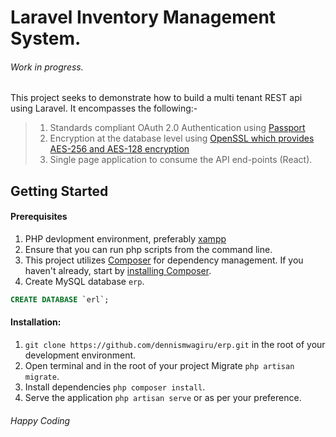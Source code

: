 
Laravel Inventory Management System.
====================================

###### Work in progress.

This project seeks to demonstrate how to build a multi tenant REST api using Laravel. It encompasses the following:-

>1. Standards compliant OAuth 2.0 Authentication using [Passport](https://laravel.com/docs/5.8/passport)
>2. Encryption at the database level using [OpenSSL which provides AES-256 and AES-128 encryption](https://laravel.com/docs/5.8/encryption)
>3. Single page application to consume the API end-points (React).

Getting Started
---------------

#### Prerequisites
1. PHP devlopment environment, preferably [xampp](https://www.apachefriends.org/index.html) 
2. Ensure that you can run php scripts from the command line.
3. This project utilizes [Composer](http://getcomposer.org/) for dependency management. If you haven't already, start by [installing Composer](http://getcomposer.org/doc/00-intro.md).
4. Create MySQL database `erp`. 
```sql
CREATE DATABASE `erl`;
```

#### Installation:
1. `git clone https://github.com/dennismwagiru/erp.git` in the root of your development environment.
2. Open terminal and in the root of your project Migrate `php artisan migrate`.
3. Install dependencies `php composer install`.
4. Serve the application `php artisan serve` or as per your preference.

###### Happy Coding
